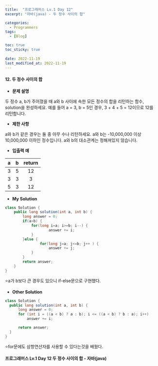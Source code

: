 ```yaml
---
title:  "프로그래머스 Lv.1 Day 12"
excerpt: "자바(java) - 두 정수 사이의 합"

categories:
  - Programmers
tags:
  - [Blog]

toc: true
toc_sticky: true
 
date: 2022-11-19
last_modified_at: 2022-11-19
---
```


#### 12. 두 정수 사이의 합




- **문제 설명** 

두 정수 a, b가 주어졌을 때 a와 b 사이에 속한 모든 정수의 합을 리턴하는 함수, solution을 완성하세요.
예를 들어 a = 3, b = 5인 경우, 3 + 4 + 5 = 12이므로 12를 리턴합니다.

- **제한 사항**

a와 b가 같은 경우는 둘 중 아무 수나 리턴하세요.
a와 b는 -10,000,000 이상 10,000,000 이하인 정수입니다.
a와 b의 대소관계는 정해져있지 않습니다.

- **입출력 예**

|**a**|**b**|**return**|
|:---:|:---:|:---:|
|3|5|12|
|3|3|3|
|5|3|12|



- **My Solution**

```java
class Solution {
    public long solution(int a, int b) {
        long answer = 0;
        if(a>b) {
            for(long i=a; i>=b; i--) {
                    answer += i;
            }
        }else {
                for(long j=a; j<=b; j++ ) {
                    answer += j;
            }
        }
        return answer;
    }
}
```
⭐a가 b보다 큰 경우도 있으니 if-else문으로 구현했다.



- **Other Solution**

```java
class Solution {
  public long solution(int a, int b) {
      long answer = 0;
      for (int i = ((a < b) ? a : b); i <= ((a < b) ? b : a); i++) 
          answer += i;

      return answer;
  }
}
```
⭐for문에도 삼항연산자를 사용할 수 있다는것을 배웠다.


**프로그래머스 Lv.1 Day 12 두 정수 사이의 합 - 자바(java)**